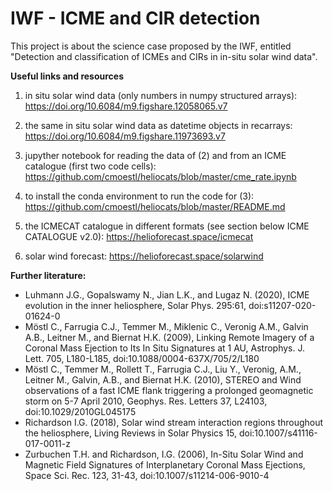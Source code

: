 # IWF - ICME and CIR detection

This project is about the science case proposed by the IWF, entitled "Detection and classification of ICMEs and CIRs in in-situ solar wind data".

**Useful links and resources**

1. in situ solar wind data (only numbers in numpy structured arrays): https://doi.org/10.6084/m9.figshare.12058065.v7

2. the same in situ solar wind data as datetime objects in recarrays: https://doi.org/10.6084/m9.figshare.11973693.v7

3. jupyther notebook for reading the data of (2) and from an ICME catalogue (first two code cells): https://github.com/cmoestl/heliocats/blob/master/cme_rate.ipynb

4. to install the conda environment to run the code for (3): https://github.com/cmoestl/heliocats/blob/master/README.md 

5. the ICMECAT catalogue in different formats (see section below ICME CATALOGUE v2.0): https://helioforecast.space/icmecat

6. solar wind forecast: https://helioforecast.space/solarwind

**Further literature:**

*  Luhmann J.G., Gopalswamy N., Jian L.K., and Lugaz N. (2020), ICME evolution in the inner heliosphere, Solar Phys. 295:61, doi:s11207-020-01624-0 
*  Möstl C., Farrugia C.J., Temmer M., Miklenic C., Veronig A.M., Galvin A.B., Leitner M., and Biernat H.K. (2009), Linking Remote Imagery of a Coronal Mass Ejection to Its In Situ Signatures at 1 AU,
      Astrophys. J. Lett. 705, L180-L185, doi:10.1088/0004-637X/705/2/L180
*  Möstl C., Temmer M., Rollett T., Farrugia C.J., Liu Y., Veronig, A.M., Leitner M., Galvin, A.B., and Biernat H.K. (2010), STEREO and Wind observations of a fast ICME flank triggering a prolonged geomagnetic storm on 5-7 April 2010, Geophys. Res. Letters 37, L24103, doi:10.1029/2010GL045175
*  Richardson I.G. (2018), Solar wind stream interaction regions throughout the heliosphere, Living Reviews in Solar Physics 15, doi:10.1007/s41116-017-0011-z
*  Zurbuchen T.H. and Richardson, I.G. (2006), In-Situ Solar Wind and Magnetic Field Signatures of Interplanetary Coronal Mass Ejections, Space Sci. Rec. 123, 31-43, doi:10.1007/s11214-006-9010-4
